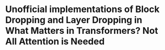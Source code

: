 # Unofficial implementations of Block Dropping and Layer Dropping in What Matters in Transformers? Not All Attention is Needed